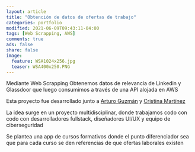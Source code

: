 ```yaml
---
layout: article
title: "Obtención de datos de ofertas de trabajo"
categories: portfolio
modified: 2021-06-09T09:43:11-04:00
tags: [Web Scrapping, AWS]
comments: true
ads: false
share: false
image:
  feature: WSA1024x256.jpg
  teaser: WSA400x250.PNG
---
```


Mediante Web Scrapping Obtenemos datos de relevancia de Linkedin y Glassdoor 
que luego consumimos a través de una API alojada en AWS

Esta proyecto fue desarrollado junto a [Arturo Guzmán](https://www.linkedin.com/in/arturo-guzm%C3%A1n-solera/) y [Cristina Martínez](https://www.linkedin.com/in/cristina-mart%C3%ADnez-garc%C3%ADa-438209170/)

La idea surge en un proyecto multidisciplinar, donde trabajamos codo con codo con desarrolladores fullstack, 
diseñadores UI/UX y equipo de ciberseguridad

Se plantea una app de cursos formativos donde el punto diferenciador sea que para cada curso
se den referencias de que ofertas laborales existen 
 
